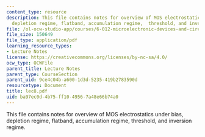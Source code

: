 ```yaml
---
content_type: resource
description: This file contains notes for overview of MOS electrostatics under bias,
  depletion regime, flatband, accumulation regime,  threshold, and inversion regime.
file: /ol-ocw-studio-app/courses/6-012-microelectronic-devices-and-circuits-fall-2005/ba97ec0d4b75ff1049567a48e66b74a0_lec8.pdf
file_size: 150649
file_type: application/pdf
learning_resource_types:
- Lecture Notes
license: https://creativecommons.org/licenses/by-nc-sa/4.0/
ocw_type: OCWFile
parent_title: Lecture Notes
parent_type: CourseSection
parent_uid: 9ce4c04b-a600-1d3d-5235-419b2783590d
resourcetype: Document
title: lec8.pdf
uid: ba97ec0d-4b75-ff10-4956-7a48e66b74a0
---
```

This file contains notes for overview of MOS electrostatics under bias, depletion regime, flatband, accumulation regime,  threshold, and inversion regime.